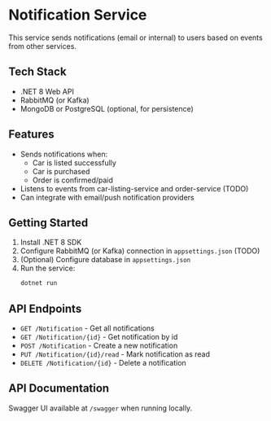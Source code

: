 # Notification Service

This service sends notifications (email or internal) to users based on events from other services.

## Tech Stack
- .NET 8 Web API
- RabbitMQ (or Kafka)
- MongoDB or PostgreSQL (optional, for persistence)

## Features
- Sends notifications when:
  - Car is listed successfully
  - Car is purchased
  - Order is confirmed/paid
- Listens to events from car-listing-service and order-service (TODO)
- Can integrate with email/push notification providers

## Getting Started
1. Install .NET 8 SDK
2. Configure RabbitMQ (or Kafka) connection in `appsettings.json` (TODO)
3. (Optional) Configure database in `appsettings.json`
4. Run the service:
   ```bash
   dotnet run
   ```

## API Endpoints
- `GET /Notification` - Get all notifications
- `GET /Notification/{id}` - Get notification by id
- `POST /Notification` - Create a new notification
- `PUT /Notification/{id}/read` - Mark notification as read
- `DELETE /Notification/{id}` - Delete a notification

## API Documentation
Swagger UI available at `/swagger` when running locally. 